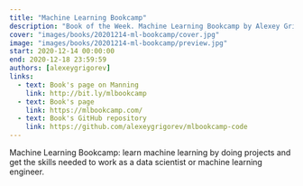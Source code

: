 ```yaml
---
title: "Machine Learning Bookcamp"
description: "Book of the Week. Machine Learning Bookcamp by Alexey Grigorev. Learn machine learning by doing projects"
cover: "images/books/20201214-ml-bookcamp/cover.jpg"
image: "images/books/20201214-ml-bookcamp/preview.jpg"
start: 2020-12-14 00:00:00
end: 2020-12-18 23:59:59
authors: [alexeygrigorev]
links: 
  - text: Book's page on Manning
    link: http://bit.ly/mlbookcamp
  - text: Book's page
    link: https://mlbookcamp.com/
  - text: Book's GitHub repository
    link: https://github.com/alexeygrigorev/mlbookcamp-code
---
```


Machine Learning Bookcamp: learn machine learning by doing projects and get the skills needed to work as a data scientist or machine learning engineer.

